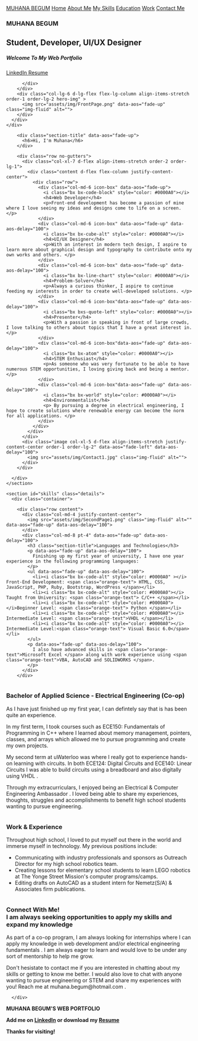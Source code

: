 <!DOCTYPE html>
<html lang="en">

<head>
  <meta charset="utf-8">
  <meta content="width=device-width, initial-scale=1.0" name="viewport">

  <title>Muhana Begum's Web Portfolio</title>
  <link href="assets/img/favicon.png" rel="icon">
  <meta content="" name="descriptison">
  <meta content="" name="keywords">


  <link href="assets/vendor/bootstrap/css/bootstrap.min.css" rel="stylesheet">
  <link href="assets/css/style.css" rel="stylesheet">
  <link href="assets/vendor/boxicons/css/boxicons.min.css" rel="stylesheet">
  <link href="assets/vendor/aos/aos.css" rel="stylesheet">
  <link rel="stylesheet" href="https://cdnjs.cloudflare.com/ajax/libs/font-awesome/5.13.0/css/all.min.css">
        

<nav class="navbar navbar-expand-sm navbar-custom sticky-top mt-5">
  <div class="topnav" id="myTopnav">
           <a class="navbar-brand" href="index.html">MUHANA BEGUM</a>
           <a href="#hero"></i>Home</a>
           <a href="#about">About Me</a>
           <a href="#skills">My Skills</a>
           <a href="#education">Education</a>
           <a href="#work">Work</a>
           <a href="#contact">Contact Me</a>
           <a href="javascript:void(0);" class="icon" onclick="myFunction()"><i class="fa fa-bars"></i></a> 
  </div>
</nav>

</head>

<body>
 <section id="hero">
  <section class="d-flex align-items-center">
    <div class="container">
      <div class="row">
        <div class="col-lg-6 d-lg-flex flex-lg-column justify-content-center align-items-stretch pt-5 pt-lg-0 order-2 order-lg-1">
          <div data-aos="fade-up">
            <h1>MUHANA BEGUM</h1>
            <div class="typewriter" >
            <h2>Student, Developer, UI/UX Designer</h2>
          </div>
          <div class="section-title">
            <h5> Welcome To My Web Portfolio </h5>
          </div>
          <div class="text-center">
            <a href="https://www.linkedin.com/in/muhana-begum/'" class="download-btn"> LinkedIn </a>
            <a href="assets/img/Resume.pdf" class="download-btn"> Resume </a>
          </div>

          </div>
        </div>
        <div class="col-lg-6 d-lg-flex flex-lg-column align-items-stretch order-1 order-lg-2 hero-img" >
          <img src="assets/img/FrontPage.png" data-aos="fade-up" class="img-fluid" alt="">
        </div>
      </div>
    </div>
</section>
  </section>

  <main id="main">
    <section id="about" class="features">
      <div class="container">

        <div class="section-title" data-aos="fade-up">
          <h6>Hi, I'm Muhana</h6>
        </div>

        <div class="row no-gutters">
          <div class="col-xl-7 d-flex align-items-stretch order-2 order-lg-1">
            <div class="content d-flex flex-column justify-content-center">
              <div class="row">
                <div class="col-md-6 icon-box" data-aos="fade-up">
                  <i class="bx bx-code-block" style="color: #0000A0"></i>
                  <h4>Web Developer</h4>
                  <p>Front-end development has become a passion of mine where I love seeing my ideas and designs come to life on a screen. </p>
                </div>
                <div class="col-md-6 icon-box" data-aos="fade-up" data-aos-delay="100">
                  <i class="bx bx-cube-alt" style="color: #0000A0"></i>
                  <h4>UI/UX Designer</h4>
                  <p>With an interest in modern tech design, I aspire to learn more about graphical design and typography to contribute onto my own works and others. </p>
                </div>
                <div class="col-md-6 icon-box" data-aos="fade-up" data-aos-delay="100">
                  <i class="bx bx-line-chart" style="color: #0000A0"></i>
                  <h4>Problem-Solver</h4>
                  <p>Always a curious thinker, I aspire to continue feeding my interests in order to create well-developed solutions. </p>
                </div>
                <div class="col-md-6 icon-box"data-aos="fade-up" data-aos-delay="100">
                  <i class="bx bxs-quote-left" style="color: #0000A0"></i>
                  <h4>Presenter</h4>
                  <p>With a passion in speaking in front of large crowds, I love talking to others about topics that I have a great interest in. </p>
                </div>
                <div class="col-md-6 icon-box"data-aos="fade-up" data-aos-delay="100">
                  <i class="bx bx-atom" style="color: #0000A0"></i>
                  <h4>STEM Enthusiast</h4>
                  <p>As someone who was very fortunate to be able to have numerous STEM opportunities, I loving giving back and being a mentor. </p>
                </div>
                <div class="col-md-6 icon-box"data-aos="fade-up" data-aos-delay="100">
                  <i class="bx bx-world" style="color: #0000A0"></i>
                  <h4>Environmentalist</h4>
                  <p> By pursuing a degree in electrical engineering, I hope to create solutions where renewable energy can become the norm for all applications. </p>
                </div>
              </div>
            </div>
          </div>
          <div class="image col-xl-5 d-flex align-items-stretch justify-content-center order-1 order-lg-2" data-aos="fade-left" data-aos-delay="100">
            <img src="assets/img/Contact1.jpg" class="img-fluid" alt="">
          </div>
        </div>

      </div>
    </section>

    <section id="skills" class="details">
      <div class="container">

        <div class="row content">
          <div class="col-md-4 justify-content-center">
            <img src="assets/img/SecondPage1.png" class="img-fluid" alt="" data-aos="fade-up" data-aos-delay="100">
          </div>
          <div class="col-md-8 pt-4" data-aos="fade-up" data-aos-delay="100">
            <h3 class="section-title">Languages and Technologies</h3>
            <p data-aos="fade-up" data-aos-delay="100">
              Finishing up my first year of university, I have one year experience in the following programming languages:
            </p>
            <ul data-aos="fade-up" data-aos-delay="100">
              <li><i class="bx bx-code-alt" style="color: #0000A0" ></i> Front-End Development: <span class="orange-text"> HTML, CSS, JavaScript, PHP, Ruby, Bootstrap, WordPress </span></li>
              <li><i class="bx bx-code-alt" style="color: #0000A0"></i> Taught from University: <span class="orange-text"> C/C++ </span></li>
              <li><i class="bx bx-code-alt" style="color: #0000A0"></i>Beginner Level: <span class="orange-text"> Python </span></li>
              <li><i class="bx bx-code-alt" style="color: #0000A0"></i> Intermediate Level: <span class="orange-text">VHDL </span></li>
              <li><i class="bx bx-code-alt" style="color: #0000A0"></i> Intermediate Level:<span class="orange-text"> Visual Basic 6.0</span></li>
            </ul>
            <p data-aos="fade-up" data-aos-delay="100">
              I also have advanced skills in <span class="orange-text">Microsoft Excel </span> along with work experience using <span class="orange-text">VBA, AutoCAD and SOLIDWORKS </span>. 
            </p>
          </div>
        </div>
<section id="education">
        <div class="row content" data-aos="fade-up" data-aos-delay="100">
          <div class="col-md-4 order-1 order-md-2" data-aos="fade-up" data-aos-delay="100">
            <img src="assets/img/uWaterloo.png" class="img-fluid" alt="">
          </div>
          <div class="col-md-8 pt-5 order-2 order-md-1" data-aos="fade-up" data-aos-delay="100">
            <h3 class="section-title">Bachelor of Applied Science - Electrical Engineering (Co-op)</h3>
            <p data-aos="fade-up" data-aos-delay="100">
              As I have just finished up my first year, I can defintely say that is has been quite an experience. 
            </p>
            <p data-aos="fade-up" data-aos-delay="100">
              In my first term, I took courses such as <span class="orange-text"> ECE150: Fundamentals of Programming in C++ </span> where I learned about memory management, pointers, classes, and arrays which allowed me to pursue programming and create my own projects. 
            </p>
            <p data-aos="fade-up" data-aos-delay="100">  
              My second term at uWaterloo was where I really got to experience hands-on learning with circuits. In both <span class="orange-text"> ECE124: Digital Circuits </span> and <span class="orange-text"> ECE140: Linear Circuits </span> I was able to build circuits using a breadboard and also digitally using <span class="orange-text"> VHDL </span>.  
            </p>
            <p data-aos="fade-up" data-aos-delay="100"> 
              Through my extracurriculars, I enjoyed being an <span class="orange-text"> Electrical & Computer Engineering Ambassador </span>. I loved being able to share my experiences, thoughts, struggles and accomplishments to benefit high school students wanting to pursue engineering. 
            </p>
          </div>
        </div>
      </section>
<section id="work">
        <div class="row content">
          <div class="image col-xl-4 d-flex align-items-stretch" data-aos="fade-up" data-aos-delay="100">
            <img src="assets/img/ThirdPage.png" class="img-fluid" alt="">
          </div>
          <div class="col-md-8 pt-5 align-items-stretch order-1 order-lg-2">
            <h3 class="section-title" data-aos="fade-up" data-aos-delay="100">Work & Experience</h3>
            <p data-aos="fade-up" data-aos-delay="100">Throughout high school, I loved to put myself out there in the world and immerse myself in technology. My previous positions include: </p>
            <ul>
              <li data-aos="fade-up" data-aos-delay="100"><i class="bx bx-briefcase-alt" style="color: #0000A0"></i>Communicating with industry professionals and sponsors as <span class="orange-text"> Outreach Director </span> for my high school robotics team. </li>
              <li data-aos="fade-up" data-aos-delay="100"><i class="bx bx-briefcase-alt" style="color: #0000A0" ></i> Creating lessons for elementary school students to learn <span class="orange-text"> LEGO robotics </span> at The Yonge Street Mission's computer programs/camps.</li>
              <li data-aos="fade-up" data-aos-delay="100"><i class="bx bx-briefcase-alt" style="color: #0000A0" ></i> Editing drafts on AutoCAD as a <span class="orange-text"> student intern </span> for Nemetz(S/A) & Associates firm publications.</li>
            </ul>
          </div>
        </div>
      </section>

<section id="contact">
        <div class="row content" data-aos="fade-up" data-aos-delay="100">
          <div class="image col-lg-5 d-flex align-items-stretch order-1 order-md-2" data-aos="fade-up" data-aos-delay="100">
            <img src="assets/img/Img3.png" class="img-fluid" alt="">
          </div>
          <div class="col-md-7 pt-5 order-2 order-md-1">
            <h3 class="section-title" data-aos="fade-up" data-aos-delay="100">Connect With Me! <br> I am always seeking opportunities to apply my skills and expand my knowledge </h3>
            <p data-aos="fade-up" data-aos-delay="100">
              As part of a co-op program, I am always looking for <span class="orange-text">internships </span> where I can apply my knowledge in <span class="orange-text">web development </span> and/or <span class="orange-text">electrical engineering fundamentals </span>. I am always eager to learn and would love to be under any sort of <span class="orange-text">mentorship </span> to help me grow. 
            </p>
            <p data-aos="fade-up" data-aos-delay="100"> Don't hesistate to contact me if you are interested in chatting about my skills or getting to know me better. I would also love to chat with anyone wanting to pursue engineering or STEM and share my experiences with you! Reach me at <span class="orange-text"> muhana.begum@hotmail.com </span>. </p>
          </div>
        </div>

      </div>
</section>
    </section>

  </main>

  <footer id="footer">
    <div class="container py-4">
      <div class="copyright">
        <strong><span>MUHANA BEGUM'S WEB PORTFOLIO</span></strong>
        <div class="text-center">
             <p><strong> Add me on <a href="https://www.linkedin.com/in/muhana-begum/"><strong>LinkedIn</strong></a>
              or download my <a href="assets/img/Resume.pdf"><strong>Resume</strong></a></strong></p>
        </div>
      </div>
      <div class="credits">
        <strong>Thanks for visiting!</strong>
      </div>
    </div>
  </footer>

  <script src="assets/vendor/jquery/jquery.min.js"></script>
  <script src="assets/vendor/bootstrap/js/bootstrap.bundle.min.js"></script>
  <script src="assets/vendor/jquery.easing/jquery.easing.min.js"></script>
  <script src="assets/vendor/bootstrap/js/bootstrap.bundle.min.js"></script>
  <script src="assets/vendor/aos/aos.js"></script>
  <script src="assets/js/main.js"></script>

</body>

</html>
